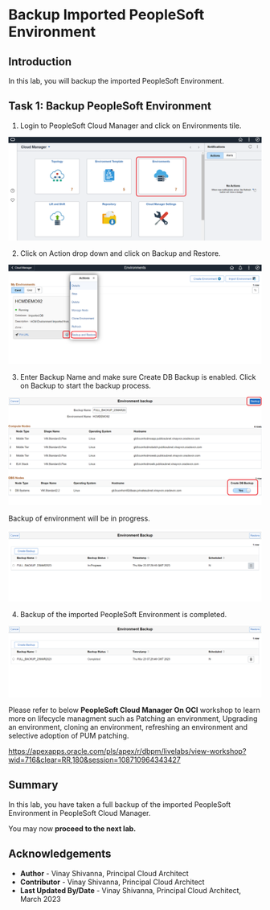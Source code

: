 # Backup Imported PeopleSoft Environment

## Introduction

In this lab, you will backup the imported PeopleSoft Environment.

## Task 1: Backup PeopleSoft Environment

1. Login to PeopleSoft Cloud Manager and click on Environments tile.

![click on Environments tile.](./images/environment-tile.png " ")

2. Click on Action drop down and click on Backup and Restore.

![click on Backup and Restore.](./images/backup-restore.png " ")

3. Enter Backup Name and make sure Create DB Backup is enabled. Click on Backup to start the backup process.

![Full Backup.](./images/full-backup.png " ")

Backup of environment will be in progress.

![Full Backup in progress.](./images/backup-in-progress.png " ")

4. Backup of the imported PeopleSoft Environment is completed.

![Full Backup completed.](./images/backup-completed.png " ")

Please refer to below **PeopleSoft Cloud Manager On OCI** workshop to learn more on lifecycle managment such as Patching an environment, Upgrading an environment, cloning an environment, refreshing an environment and selective adoption of PUM patching.

https://apexapps.oracle.com/pls/apex/r/dbpm/livelabs/view-workshop?wid=716&clear=RR,180&session=108710964343427
    
## Summary

In this lab, you have taken a full backup of the imported PeopleSoft Environment in PeopleSoft Cloud Manager.

You may now **proceed to the next lab.**

## Acknowledgements
* **Author** - Vinay Shivanna, Principal Cloud Architect
* **Contributor** - Vinay Shivanna, Principal Cloud Architect
* **Last Updated By/Date** - Vinay Shivanna, Principal Cloud Architect, March 2023


